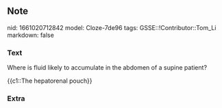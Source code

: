 ## Note
nid: 1661020712842
model: Cloze-7de96
tags: GSSE::!Contributor::Tom_Li
markdown: false

### Text
Where is fluid likely to accumulate in the abdomen of a supine patient?

{{c1::The hepatorenal pouch}}

### Extra

